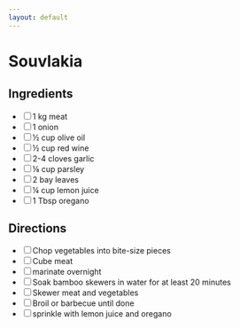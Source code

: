 ```yaml
---
layout: default
---
```


# Souvlakia

<div class="ingredients">
<h2>Ingredients</h2>
    <ul class="ingredient-list">
<li><label><input type="checkbox">1 kg meat</label></li>
<li><label><input type="checkbox">1 onion</label></li>
<li><label><input type="checkbox">½ cup olive oil</label></li>
<li><label><input type="checkbox">½ cup red wine</label></li>
<li><label><input type="checkbox">2-4 cloves garlic</label></li>
<li><label><input type="checkbox">⅛ cup parsley</label></li>
<li><label><input type="checkbox">2 bay leaves</label></li>
<li><label><input type="checkbox">¼ cup lemon juice</label></li>
<li><label><input type="checkbox">1 Tbsp oregano</label></li>
</ul>
</div>

<div class="directions">
<h2>Directions</h2>
    <ul class="direction-list">
<li><label><input type="checkbox">Chop vegetables into bite-size pieces</label></li>
<li><label><input type="checkbox">Cube meat</label></li>
<li><label><input type="checkbox">marinate overnight</label></li>
<li><label><input type="checkbox">Soak bamboo skewers in water for at least 20 minutes</label></li>
<li><label><input type="checkbox">Skewer meat and vegetables</label></li>
<li><label><input type="checkbox">Broil or barbecue until done</label></li>
<li><label><input type="checkbox">sprinkle with lemon juice and oregano</label></li>
</ul>
</div>